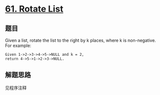 # [61. Rotate List](https://leetcode.com/problems/rotate-list/)

## 题目

Given a list, rotate the list to the right by k places, where k is non-negative.
For example:

```text
Given 1->2->3->4->5->NULL and k = 2,
return 4->5->1->2->3->NULL.
```

## 解题思路

见程序注释
